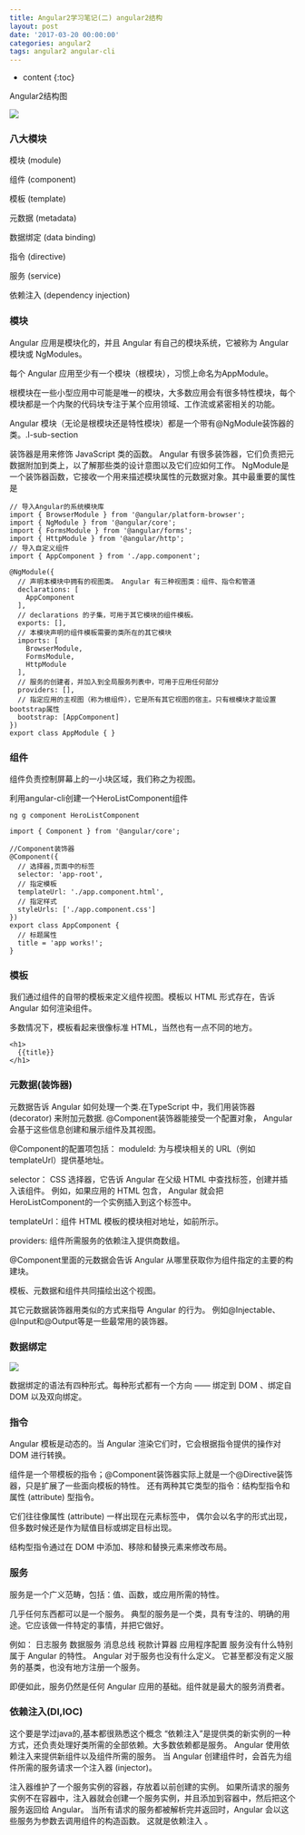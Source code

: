 ```yaml
---
title: Angular2学习笔记(二) angular2结构
layout: post
date: '2017-03-20 00:00:00'
categories: angular2
tags: angular2 angular-cli
---
```


* content
{:toc}


Angular2结构图

![](http://luamas.github.io/images/2017/03/20/angular2_structure.png)



### 八大模块

模块 (module)

组件 (component)

模板 (template)

元数据 (metadata)

数据绑定 (data binding)

指令 (directive)

服务 (service)

依赖注入 (dependency injection)


### 模块
Angular 应用是模块化的，并且 Angular 有自己的模块系统，它被称为 Angular 模块或 NgModules。

每个 Angular 应用至少有一个模块（根模块），习惯上命名为AppModule。

根模块在一些小型应用中可能是唯一的模块，大多数应用会有很多特性模块，每个模块都是一个内聚的代码块专注于某个应用领域、工作流或紧密相关的功能。

Angular 模块（无论是根模块还是特性模块）都是一个带有@NgModule装饰器的类。.l-sub-section

装饰器是用来修饰 JavaScript 类的函数。 Angular 有很多装饰器，它们负责把元数据附加到类上，以了解那些类的设计意图以及它们应如何工作。
NgModule是一个装饰器函数，它接收一个用来描述模块属性的元数据对象。其中最重要的属性是

```
// 导入Angular的系统模块库
import { BrowserModule } from '@angular/platform-browser';
import { NgModule } from '@angular/core';
import { FormsModule } from '@angular/forms';
import { HttpModule } from '@angular/http';
// 导入自定义组件
import { AppComponent } from './app.component';

@NgModule({
  // 声明本模块中拥有的视图类。 Angular 有三种视图类：组件、指令和管道
  declarations: [
    AppComponent
  ],
  // declarations 的子集，可用于其它模块的组件模板。
  exports: [],
  // 本模块声明的组件模板需要的类所在的其它模块
  imports: [
    BrowserModule,
    FormsModule,
    HttpModule
  ],
  // 服务的创建者，并加入到全局服务列表中，可用于应用任何部分
  providers: [],
  // 指定应用的主视图（称为根组件），它是所有其它视图的宿主。只有根模块才能设置bootstrap属性
  bootstrap: [AppComponent]
})
export class AppModule { }
```

### 组件
组件负责控制屏幕上的一小块区域，我们称之为视图。

利用angular-cli创建一个HeroListComponent组件
```
ng g component HeroListComponent
```
```
import { Component } from '@angular/core';

//Component装饰器
@Component({
  // 选择器,页面中的标签
  selector: 'app-root',
  // 指定模板
  templateUrl: './app.component.html',
  // 指定样式
  styleUrls: ['./app.component.css']
})
export class AppComponent {
  // 标题属性
  title = 'app works!';
}
```

### 模板
我们通过组件的自带的模板来定义组件视图。模板以 HTML 形式存在，告诉 Angular 如何渲染组件。

多数情况下，模板看起来很像标准 HTML，当然也有一点不同的地方。
```
<h1>
  {{title}}
</h1>
```
### 元数据(装饰器)

元数据告诉 Angular 如何处理一个类.在TypeScript 中，我们用装饰器 (decorator) 来附加元数据.
@Component装饰器能接受一个配置对象， Angular 会基于这些信息创建和展示组件及其视图。

@Component的配置项包括：
moduleId: 为与模块相关的 URL（例如templateUrl）提供基地址。

selector： CSS 选择器，它告诉 Angular 在父级 HTML 中查找<hero-list>标签，创建并插入该组件。 例如，如果应用的 HTML 包含<hero-list></hero-list>， Angular 就会把HeroListComponent的一个实例插入到这个标签中。

templateUrl：组件 HTML 模板的模块相对地址，如前所示。

providers:  组件所需服务的依赖注入提供商数组。

@Component里面的元数据会告诉 Angular 从哪里获取你为组件指定的主要的构建块。

模板、元数据和组件共同描绘出这个视图。

其它元数据装饰器用类似的方式来指导 Angular 的行为。 例如@Injectable、@Input和@Output等是一些最常用的装饰器。

### 数据绑定

![](http://luamas.github.io/images/2017/03/20/data_binding.png)

数据绑定的语法有四种形式。每种形式都有一个方向 —— 绑定到 DOM 、绑定自 DOM 以及双向绑定。

### 指令
Angular 模板是动态的。当 Angular 渲染它们时，它会根据指令提供的操作对 DOM 进行转换。

组件是一个带模板的指令；@Component装饰器实际上就是一个@Directive装饰器，只是扩展了一些面向模板的特性。
还有两种其它类型的指令：结构型指令和属性 (attribute) 型指令。

它们往往像属性 (attribute) 一样出现在元素标签中， 偶尔会以名字的形式出现，但多数时候还是作为赋值目标或绑定目标出现。

结构型指令通过在 DOM 中添加、移除和替换元素来修改布局。

### 服务
服务是一个广义范畴，包括：值、函数，或应用所需的特性。

几乎任何东西都可以是一个服务。 典型的服务是一个类，具有专注的、明确的用途。它应该做一件特定的事情，并把它做好。

例如：
日志服务
数据服务
消息总线
税款计算器
应用程序配置
服务没有什么特别属于 Angular 的特性。 Angular 对于服务也没有什么定义。 它甚至都没有定义服务的基类，也没有地方注册一个服务。

即便如此，服务仍然是任何 Angular 应用的基础。组件就是最大的服务消费者。

### 依赖注入(DI,IOC)
这个要是学过java的,基本都很熟悉这个概念
“依赖注入”是提供类的新实例的一种方式，还负责处理好类所需的全部依赖。大多数依赖都是服务。 Angular 使用依赖注入来提供新组件以及组件所需的服务。
当 Angular 创建组件时，会首先为组件所需的服务请求一个注入器 (injector)。

注入器维护了一个服务实例的容器，存放着以前创建的实例。 如果所请求的服务实例不在容器中，注入器就会创建一个服务实例，并且添加到容器中，然后把这个服务返回给 Angular。 当所有请求的服务都被解析完并返回时，Angular 会以这些服务为参数去调用组件的构造函数。 这就是依赖注入 。